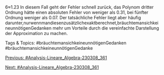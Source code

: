 6≈1.23
In diesem Fall geht der Fehler schnell zurück, das Polynom dritter Ordnung hätte einen absoluten Fehler
von weniger als 0.31, bei fünfter Ordnung weniger als 0.07. Der tatsächliche Fehler liegt aber häufig
darunter,nurwennmandiesenzusätzlichexaktberechnet,bräuchtemansichkeineunnötigenGedanken
mehr um Vorteile durch die vereinfachte Darstellung der Approximation zu machen.

   Tags & Topics:
   #bräuchtemansichkeineunnötigenGedanken
   #bräuchtemansichkeineunnötigenGedanke

[Previous: #Analysis-Lineare_Algebra-230308_361](Analysis-Lineare_Algebra-230308_361.md)

[Next: #Analysis-Lineare_Algebra-230308_361](Analysis-Lineare_Algebra-230308_361.md)